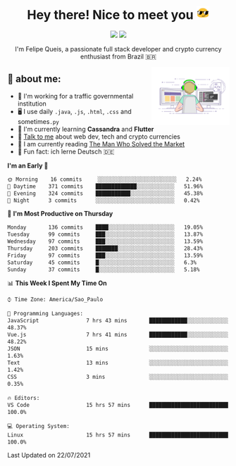 
<h1 align="center">Hey there! Nice to meet you <img src="assets/sunglasses.gif" width="30"/></h1>

<p align="center">
  <a href="https://www.linkedin.com/in/fqueis"><img src="https://img.shields.io/badge/-LinkedIn-blue?style=flat&logo=Linkedin&logoColor=white" /></a>
  <a href="mailto:fqueis@gmail.com"><img src="https://img.shields.io/badge/-Gmail-c14438?style=flat&logo=Gmail&logoColor=white" /></a>
</p>

<p align="center">I'm Felipe Queis, a passionate full stack developer and crypto currency enthusiast from Brazil 🇧🇷</p>

<img width="35%" align="right" alt="fqueis" src="assets/profile.gif" /></p>

## 🤵 about me:

- 🏢 I'm working for a traffic governmental institution
- 🖥️ I use daily `.java`, `.js`, `.html`, `.css` and sometimes`.py`
- 🌱 I'm currently learning **Cassandra** and **Flutter**
- 💬 [Talk to me](https://github.com/fqueis/fqueis/discussions) about web dev, tech and crypto currencies
- 📖 I am currently reading [The Man Who Solved the Market](https://amzn.com/073521798X)
- 💭 Fun fact: ich lerne Deutsch 🇩🇪

<!--START_SECTION:waka-->
**I'm an Early 🐤** 

```text
🌞 Morning    16 commits     ░░░░░░░░░░░░░░░░░░░░░░░░░   2.24% 
🌆 Daytime    371 commits    █████████████░░░░░░░░░░░░   51.96% 
🌃 Evening    324 commits    ███████████░░░░░░░░░░░░░░   45.38% 
🌙 Night      3 commits      ░░░░░░░░░░░░░░░░░░░░░░░░░   0.42%

```
📅 **I'm Most Productive on Thursday** 

```text
Monday       136 commits    ████░░░░░░░░░░░░░░░░░░░░░   19.05% 
Tuesday      99 commits     ███░░░░░░░░░░░░░░░░░░░░░░   13.87% 
Wednesday    97 commits     ███░░░░░░░░░░░░░░░░░░░░░░   13.59% 
Thursday     203 commits    ███████░░░░░░░░░░░░░░░░░░   28.43% 
Friday       97 commits     ███░░░░░░░░░░░░░░░░░░░░░░   13.59% 
Saturday     45 commits     █░░░░░░░░░░░░░░░░░░░░░░░░   6.3% 
Sunday       37 commits     █░░░░░░░░░░░░░░░░░░░░░░░░   5.18%

```


📊 **This Week I Spent My Time On** 

```text
⌚︎ Time Zone: America/Sao_Paulo

💬 Programming Languages: 
JavaScript               7 hrs 43 mins       ████████████░░░░░░░░░░░░░   48.37% 
Vue.js                   7 hrs 41 mins       ████████████░░░░░░░░░░░░░   48.22% 
JSON                     15 mins             ░░░░░░░░░░░░░░░░░░░░░░░░░   1.63% 
Text                     13 mins             ░░░░░░░░░░░░░░░░░░░░░░░░░   1.42% 
CSS                      3 mins              ░░░░░░░░░░░░░░░░░░░░░░░░░   0.35%

🔥 Editors: 
VS Code                  15 hrs 57 mins      █████████████████████████   100.0%

💻 Operating System: 
Linux                    15 hrs 57 mins      █████████████████████████   100.0%

```


 Last Updated on 22/07/2021
<!--END_SECTION:waka-->
